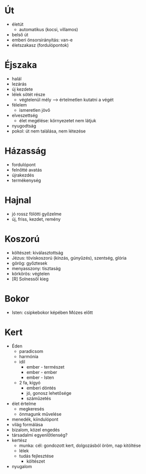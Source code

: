 # Út
- életút
	- automatikus (kocsi, villamos)
- belső út
- emberi önsorsirányítás: van-e
- életszakasz (fordulópontok)

# Éjszaka
- halál
- lezárás
- új kezdete
- lélek sötét része
	- végtelenül mély --> értelmetlen kutatni a végét
- félelem
	- ismeretlen jövő
- elveszettség
	- élet megélése: környezetet nem látjuk
- nyugodtság
- pokol: út nem találása, nem létezése

# Házasság
- fordulópont
- felnőtté avatás
- újrakezdés
- termékenység

# Hajnal
- jó rossz fölötti győzelme
- új, friss, kezdet, remény

# Koszorú
- költészet: kiválasztottság
- Jézus: töviskoszorú (kínzás, gúnyűzés), szentség, glória
- görög: győztesek
- menyasszony: tisztaság
- körkörös: végtelen
- [R] Solnessől kieg

# Bokor
- Isten: csipkebokor képében Mózes előtt

# Kert
- Éden
	- paradicsom
	- harmónia
	- idil
		- ember - természet
		- ember - ember
		- ember - Isten
	- 2 fa, kígyó
		- emberi döntés
		- jó, gonosz lehetősége
		- száműzetés
- élet értelme
	- megkeresés
	- önmagunk művelése
- menedék, kiindulópont
- világ formálása
- bizalom, közel engedés
- társadalmi egyenlőtlenség?
- kertész
	- munka: cél: gondozott kert, dolgozásból öröm, nap kitöltése
	- lélek
	- tudás fejlesztése
		- költészet
- nyugalom
